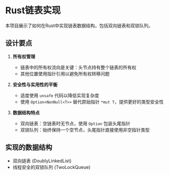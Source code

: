 # Rust链表实现

本项目展示了如何在Rust中实现链表数据结构，包括双向链表和双锁队列。

## 设计要点

1. **所有权管理**
   - 链表中的所有权流向是关键：头节点持有整个链表的所有权
   - 其他位置使用指针引用以避免所有权转移问题

2. **安全性与实用性的平衡**
   - 适度使用 `unsafe` 代码以降低实现复杂度
   - 使用 `Option<NonNull<T>>` 替代原始指针 `*mut T`，提供更好的类型安全性

3. **数据结构特点**
   - 双向链表：空链表时无节点，使用 `Option` 包装头尾指针
   - 双锁队列：始终保持一个空节点，头尾指针直接使用非空指针类型

## 实现的数据结构

- 双向链表 (DoublyLinkedList)
- 线程安全的双锁队列 (TwoLockQueue)